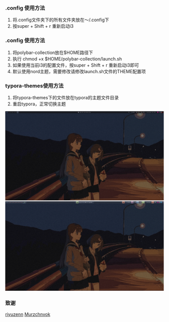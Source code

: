 ### .config 使用方法
1. 将.config文件夹下的所有文件夹放在～/.config下
2. 按super + Shift + r 重新启动i3

### .config 使用方法
1. 将polybar-collection放在$HOME路径下
2. 执行 chmod +x $HOME/polybar-collection/launch.sh
3. 如果使用当前i3的配置文件，按super + Shift + r 重新启动i3即可
4. 默认使用nord主题，需要修改请修改launch.sh文件的THEME配置项

### typora-themes使用方法
1. 将typora-themes下的文件放在typora的主题文件目录
2. 重启typora，正常切换主题

![THEME_chnovk](./static/chnovk-preview.png)
![THEME_nord](./static/nord-preview.png)

### 致谢
[riyuzenn](https://github.com/riyuzenn/dotfiles)
[Murzchnvok](https://github.com/Murzchnvok/polybar-collection)